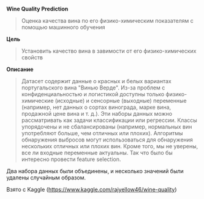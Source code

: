 **Wine Quality Prediction**

>Оценка качества вина по его физико-химическим показателям с помощью машинного обучения

**Цель**

>Установить качество вина в завимости от его физико-химических свойств

**Описание**

>Датасет содержит данные о красных и белых вариантах португальского вина "Винью Верде". Из-за проблем с конфиденциальностью и логистикой доступны только физико-химические (исходные) и сенсорные (выходные) переменные (например, нет данных о сортах винограда, марке вина, продажной цене вина и т. д.).
Эти наборы данных можно рассматривать как задачи классификации или регрессии. Классы упорядочены и не сбалансированы (например, нормальных вин употребляют больше, чем отличных или плохих). Алгоритмы обнаружения выбросов могут использоваться для обнаружения нескольких отличных или плохих вин. Кроме того, мы не уверены, все ли входные переменные актуальны. Так что было бы интересно провести feature selection.

Два набора данных были объединены, и несколько значений были удалены случайным образом.

Взято с Kaggle (https://www.kaggle.com/rajyellow46/wine-quality)